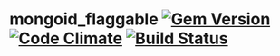 mongoid_flaggable [![Gem Version](https://badge.fury.io/rb/mongoid_flaggable.png)](http://badge.fury.io/rb/mongoid_flaggable) [![Code Climate](https://codeclimate.com/github/mchail/mongoid_flaggable.png)](https://codeclimate.com/github/mchail/mongoid_flaggable) [![Build Status](https://travis-ci.org/mchail/mongoid_flaggable.png?branch=master)](https://travis-ci.org/mchail/mongoid_flaggable)
==============
